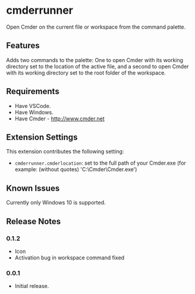 # cmderrunner

Open Cmder on the current file or workspace from the command palette.

## Features

Adds two commands to the palette: One to open Cmder with its working directory set to the location of the active file, and a second to open Cmder with its working directory set to the root folder of the workspace.

## Requirements

- Have VSCode.
- Have Windows.
- Have Cmder - http://www.cmder.net

## Extension Settings

This extension contributes the following setting:

* `cmderrunner.cmderlocation`: set to the full path of your Cmder.exe (for example: (without quotes) 'C:\Cmder\Cmder.exe')

## Known Issues

Currently only Windows 10 is supported.

## Release Notes

### 0.1.2

* Icon
* Activation bug in workspace command fixed

### 0.0.1

* Initial release.

